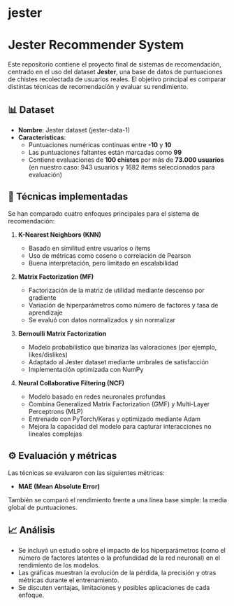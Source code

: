 # jester

# Jester Recommender System

Este repositorio contiene el proyecto final de sistemas de recomendación, centrado en el uso del dataset **Jester**, una base de datos de puntuaciones de chistes recolectada de usuarios reales. El objetivo principal es comparar distintas técnicas de recomendación y evaluar su rendimiento.

## 📊 Dataset

- **Nombre**: Jester dataset (jester-data-1)
- **Características**:
  - Puntuaciones numéricas continuas entre **-10** y **10**
  - Las puntuaciones faltantes están marcadas como **99**
  - Contiene evaluaciones de **100 chistes** por más de **73.000 usuarios** (en nuestro caso: 943 usuarios y 1682 ítems seleccionados para evaluación)

## 🧠 Técnicas implementadas

Se han comparado cuatro enfoques principales para el sistema de recomendación:

1. **K-Nearest Neighbors (KNN)**  
   - Basado en similitud entre usuarios o ítems  
   - Uso de métricas como coseno o correlación de Pearson  
   - Buena interpretación, pero limitado en escalabilidad

2. **Matrix Factorization (MF)**  
   - Factorización de la matriz de utilidad mediante descenso por gradiente  
   - Variación de hiperparámetros como número de factores y tasa de aprendizaje  
   - Se evaluó con datos normalizados y sin normalizar

3. **Bernoulli Matrix Factorization**  
   - Modelo probabilístico que binariza las valoraciones (por ejemplo, likes/dislikes)  
   - Adaptado al Jester dataset mediante umbrales de satisfacción  
   - Implementación optimizada con NumPy

4. **Neural Collaborative Filtering (NCF)**  
   - Modelo basado en redes neuronales profundas  
   - Combina Generalized Matrix Factorization (GMF) y Multi-Layer Perceptrons (MLP)  
   - Entrenado con PyTorch/Keras y optimizado mediante Adam  
   - Mejora la capacidad del modelo para capturar interacciones no lineales complejas

## ⚙️ Evaluación y métricas

Las técnicas se evaluaron con las siguientes métricas:

- **MAE (Mean Absolute Error)**

También se comparó el rendimiento frente a una línea base simple: la media global de puntuaciones.

## 📈 Análisis

- Se incluyó un estudio sobre el impacto de los hiperparámetros (como el número de factores latentes o la profundidad de la red neuronal) en el rendimiento de los modelos.
- Las gráficas muestran la evolución de la pérdida, la precisión y otras métricas durante el entrenamiento.
- Se discuten ventajas, limitaciones y posibles aplicaciones de cada enfoque.


